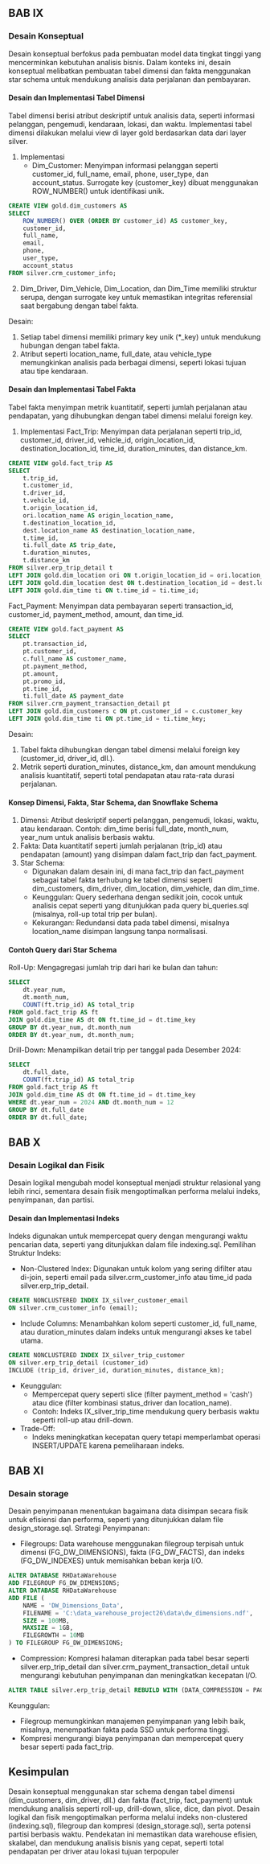## BAB IX
### Desain Konseptual
Desain konseptual berfokus pada pembuatan model data tingkat tinggi yang mencerminkan kebutuhan analisis bisnis. Dalam konteks ini, desain konseptual melibatkan pembuatan tabel dimensi dan fakta menggunakan star schema untuk mendukung analisis data perjalanan dan pembayaran.

#### Desain dan Implementasi Tabel Dimensi
Tabel dimensi berisi atribut deskriptif untuk analisis data, seperti informasi pelanggan, pengemudi, kendaraan, lokasi, dan waktu. Implementasi tabel dimensi dilakukan melalui view di layer gold berdasarkan data dari layer silver.
1. Implementasi
    - Dim_Customer: Menyimpan informasi pelanggan seperti customer_id, full_name, email, phone, user_type, dan account_status. Surrogate key (customer_key) dibuat menggunakan ROW_NUMBER() untuk identifikasi unik.
```sql
CREATE VIEW gold.dim_customers AS
SELECT 
    ROW_NUMBER() OVER (ORDER BY customer_id) AS customer_key,
    customer_id,
    full_name,
    email,
    phone,
    user_type,
    account_status
FROM silver.crm_customer_info;
```

2. Dim_Driver, Dim_Vehicle, Dim_Location, dan Dim_Time memiliki struktur serupa, dengan surrogate key untuk memastikan integritas referensial saat bergabung dengan tabel fakta.

Desain:
1. Setiap tabel dimensi memiliki primary key unik (*_key) untuk mendukung hubungan dengan tabel fakta.
2. Atribut seperti location_name, full_date, atau vehicle_type memungkinkan analisis pada berbagai dimensi, seperti lokasi tujuan atau tipe kendaraan.

#### Desain dan Implementasi Tabel Fakta
Tabel fakta menyimpan metrik kuantitatif, seperti jumlah perjalanan atau pendapatan, yang dihubungkan dengan tabel dimensi melalui foreign key.
1. Implementasi
Fact_Trip: Menyimpan data perjalanan seperti trip_id, customer_id, driver_id, vehicle_id, origin_location_id, destination_location_id, time_id, duration_minutes, dan distance_km.

```sql
CREATE VIEW gold.fact_trip AS
SELECT
    t.trip_id,
    t.customer_id,
    t.driver_id,
    t.vehicle_id,
    t.origin_location_id,
    ori.location_name AS origin_location_name,
    t.destination_location_id,
    dest.location_name AS destination_location_name,
    t.time_id,
    ti.full_date AS trip_date,
    t.duration_minutes,
    t.distance_km
FROM silver.erp_trip_detail t
LEFT JOIN gold.dim_location ori ON t.origin_location_id = ori.location_id
LEFT JOIN gold.dim_location dest ON t.destination_location_id = dest.location_id
LEFT JOIN gold.dim_time ti ON t.time_id = ti.time_id;
```
Fact_Payment: Menyimpan data pembayaran seperti transaction_id, customer_id, payment_method, amount, dan time_id.
```sql
CREATE VIEW gold.fact_payment AS
SELECT
    pt.transaction_id,
    pt.customer_id,
    c.full_name AS customer_name,
    pt.payment_method,
    pt.amount,
    pt.promo_id,
    pt.time_id,
    ti.full_date AS payment_date
FROM silver.crm_payment_transaction_detail pt
LEFT JOIN gold.dim_customers c ON pt.customer_id = c.customer_key
LEFT JOIN gold.dim_time ti ON pt.time_id = ti.time_key;
```
Desain:
1. Tabel fakta dihubungkan dengan tabel dimensi melalui foreign key (customer_id, driver_id, dll.).
2. Metrik seperti duration_minutes, distance_km, dan amount mendukung analisis kuantitatif, seperti total pendapatan atau rata-rata durasi perjalanan.

#### Konsep Dimensi, Fakta, Star Schema, dan Snowflake Schema
1. Dimensi: Atribut deskriptif seperti pelanggan, pengemudi, lokasi, waktu, atau kendaraan. Contoh: dim_time berisi full_date, month_num, year_num untuk analisis berbasis waktu.
2. Fakta: Data kuantitatif seperti jumlah perjalanan (trip_id) atau pendapatan (amount) yang disimpan dalam fact_trip dan fact_payment.
3. Star Schema:
    - Digunakan dalam desain ini, di mana fact_trip dan fact_payment sebagai tabel fakta terhubung ke tabel dimensi seperti dim_customers, dim_driver, dim_location, dim_vehicle, dan dim_time.
    - Keunggulan: Query sederhana dengan sedikit join, cocok untuk analisis cepat seperti yang ditunjukkan pada query bi_queries.sql (misalnya, roll-up total trip per bulan).
    - Kekurangan: Redundansi data pada tabel dimensi, misalnya location_name disimpan langsung tanpa normalisasi.

#### Contoh Query dari Star Schema
Roll-Up: Mengagregasi jumlah trip dari hari ke bulan dan tahun:

```sql
SELECT 
    dt.year_num,
    dt.month_num,
    COUNT(ft.trip_id) AS total_trip
FROM gold.fact_trip AS ft
JOIN gold.dim_time AS dt ON ft.time_id = dt.time_key
GROUP BY dt.year_num, dt.month_num
ORDER BY dt.year_num, dt.month_num;
```
Drill-Down: Menampilkan detail trip per tanggal pada Desember 2024:

```sql
SELECT 
    dt.full_date,
    COUNT(ft.trip_id) AS total_trip
FROM gold.fact_trip AS ft
JOIN gold.dim_time AS dt ON ft.time_id = dt.time_key
WHERE dt.year_num = 2024 AND dt.month_num = 12
GROUP BY dt.full_date
ORDER BY dt.full_date;
```
## BAB X
### Desain Logikal dan Fisik
Desain logikal mengubah model konseptual menjadi struktur relasional yang lebih rinci, sementara desain fisik mengoptimalkan performa melalui indeks, penyimpanan, dan partisi.

#### Desain dan Implementasi Indeks
Indeks digunakan untuk mempercepat query dengan mengurangi waktu pencarian data, seperti yang ditunjukkan dalam file indexing.sql.
Pemilihan Struktur Indeks:
- Non-Clustered Index: Digunakan untuk kolom yang sering difilter atau di-join, seperti email pada silver.crm_customer_info atau time_id pada silver.erp_trip_detail.

```sql
CREATE NONCLUSTERED INDEX IX_silver_customer_email 
ON silver.crm_customer_info (email);
```

- Include Columns: Menambahkan kolom seperti customer_id, full_name, atau duration_minutes dalam indeks untuk mengurangi akses ke tabel utama.

```sql
CREATE NONCLUSTERED INDEX IX_silver_trip_customer 
ON silver.erp_trip_detail (customer_id)
INCLUDE (trip_id, driver_id, duration_minutes, distance_km);
```
- Keunggulan:
    - Mempercepat query seperti slice (filter payment_method = 'cash') atau dice (filter kombinasi status_driver dan location_name).
    - Contoh: Indeks IX_silver_trip_time mendukung query berbasis waktu seperti roll-up atau drill-down.
- Trade-Off:
    - Indeks meningkatkan kecepatan query tetapi memperlambat operasi INSERT/UPDATE karena pemeliharaan indeks.

## BAB XI
### Desain storage
Desain penyimpanan menentukan bagaimana data disimpan secara fisik untuk efisiensi dan performa, seperti yang ditunjukkan dalam file design_storage.sql.
Strategi Penyimpanan:
- Filegroups: Data warehouse menggunakan filegroup terpisah untuk dimensi (FG_DW_DIMENSIONS), fakta (FG_DW_FACTS), dan indeks (FG_DW_INDEXES) untuk memisahkan beban kerja I/O.

```sql
ALTER DATABASE RHDataWarehouse 
ADD FILEGROUP FG_DW_DIMENSIONS;
ALTER DATABASE RHDataWarehouse
ADD FILE (
    NAME = 'DW_Dimensions_Data',
    FILENAME = 'C:\data_warehouse_project26\data\dw_dimensions.ndf',
    SIZE = 100MB,
    MAXSIZE = 1GB,
    FILEGROWTH = 10MB
) TO FILEGROUP FG_DW_DIMENSIONS;
```

- Compression: Kompresi halaman diterapkan pada tabel besar seperti silver.erp_trip_detail dan silver.crm_payment_transaction_detail untuk mengurangi kebutuhan penyimpanan dan meningkatkan kecepatan I/O.

```sql
ALTER TABLE silver.erp_trip_detail REBUILD WITH (DATA_COMPRESSION = PAGE);
```

Keunggulan:
- Filegroup memungkinkan manajemen penyimpanan yang lebih baik, misalnya, menempatkan fakta pada SSD untuk performa tinggi.
- Kompresi mengurangi biaya penyimpanan dan mempercepat query besar seperti pada fact_trip.

## Kesimpulan
Desain konseptual menggunakan star schema dengan tabel dimensi (dim_customers, dim_driver, dll.) dan fakta (fact_trip, fact_payment) untuk mendukung analisis seperti roll-up, drill-down, slice, dice, dan pivot. Desain logikal dan fisik mengoptimalkan performa melalui indeks non-clustered (indexing.sql), filegroup dan kompresi (design_storage.sql), serta potensi partisi berbasis waktu. Pendekatan ini memastikan data warehouse efisien, skalabel, dan mendukung analisis bisnis yang cepat, seperti total pendapatan per driver atau lokasi tujuan terpopuler